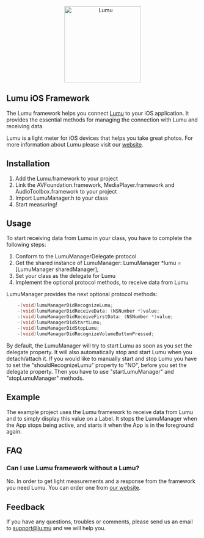 <p align="center">
  <a href="http://lu.mu/"><img src="http://lu.mu/images/logo.png" alt="Lumu" title="Lumu" width="200px" /></a>
</p>

## Lumu iOS Framework

The Lumu framework helps you connect [Lumu](http://lu.mu/) to your iOS application. It provides the essential methods for managing the connection with Lumu and receiving data.

Lumu is a light meter for iOS devices that helps you take great photos. For more information about Lumu please visit our [website](http://lu.mu/).

## Installation

1. Add the Lumu.framework to your project
2. Link the AVFoundation.framework, MediaPlayer.framework and AudioToolbox.framework to your project
3. Import LumuManager.h to your class
4. Start measuring!

## Usage

To start receiving data from Lumu in your class, you have to complete the following steps:
1. Conform to the LumuManagerDelegate protocol
2. Get the shared instance of LumuManager: LumuManager *lumu = [LumuManager sharedManager];
3. Set your class as the delegate for Lumu
4. Implement the optional protocol methods, to receive data from Lumu

LumuManager provides the next optional protocol methods: 
```objectivec
    -(void)lumuManagerDidRecognizeLumu;
    -(void)lumuManagerDidReceiveData: (NSNumber *)value;
    -(void)lumuManagerDidReceiveFirstData: (NSNumber *)value;
    -(void)lumuManagerDidStartLumu;
    -(void)lumuManagerDidStopLumu;
    -(void)lumuManagerDidRecognizeVolumeButtonPressed;
```

By default, the LumuManager will try to start Lumu as soon as you set the delegate property. It will also automatically stop and start Lumu when you detach/attach it. 
If you would like to manually start and stop Lumu you have to set the "shouldRecognizeLumu" property to "NO", before you set the delegate property. Then you have to use "startLumuManager" and "stopLumuManager" methods.

## Example

The example project uses the Lumu framework to receive data from Lumu and to simply display this value on a Label.
It stops the LumuManager when the App stops being active, and starts it when the App is in the foreground again.


## FAQ

### Can I use Lumu framework without a Lumu?

No. In order to get light measurements and a response from the framework you need Lumu. You can order one from [our website](http://lu.mu/).

## Feedback

If you have any questions, troubles or comments, please send us an email to support@lu.mu and we will help you.
